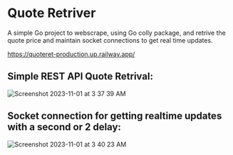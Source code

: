 # Quote Retriver

A simple Go project to webscrape, using Go colly package, and retrive the quote price and maintain socket connections to get real time updates.

https://quoteret-production.up.railway.app/

## Simple REST API Quote Retrival:
![Screenshot 2023-11-01 at 3 37 39 AM](https://github.com/SKB231/quoteRet/assets/80944218/5839ba05-c27c-4b6d-b072-2104db81037b)

## Socket connection for getting realtime updates with a second or 2 delay:

![Screenshot 2023-11-01 at 3 40 23 AM](https://github.com/SKB231/quoteRet/assets/80944218/7b084502-f4d6-4417-80a3-de11701b7aee)
